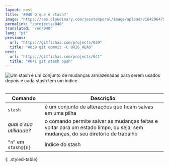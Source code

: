 ```yaml
---
layout: post
title: '#040 O que é stash?'
image: "https://res.cloudinary.com/jesstemporal/image/upload/v1642964758/gitfichas/pt/040/thumbnail_rnpb3c.jpg"
permalink: "/projects/040"
translated: "/en/040"
lang: "pt"
previous:
  url: "https://gitfichas.com/projects/039"
  title: "#039 git commit -C ORIG_HEAD"
next:
  url: "https://gitfichas.com/projects/041"
  title: "#041 git stash push"
---
```


<img alt="Um stash é um conjunto de mudanças armazenadas para serem usados depois e cada stash tem um índice." src="https://res.cloudinary.com/jesstemporal/image/upload/v1642964758/gitfichas/pt/040/full_uphbon.jpg"><br><br>

| Comando | Descrição |
|---------|-----------|
| `stash` | é um conjunto de alterações que ficam salvas em uma pilha |
| _qual a sua utilidade?_ | o comando permite salvar as mudanças feitas e voltar para um estado limpo, ou seja, sem mudanças, do seu diretório de trabalho |
| `“n”` em `stash@{n}` | índice do stash  |
{: .styled-table}

<!--
<br>

Leia mais sobre esse comando no blog post a seguir:

<a href="https://jtemporal.com/desfazendo-o-ultimo-commit-e-reaproveitando-a-mensagem/">
  <strong>Desfazendo o último commit e mantendo as alterações para um próximo commit</strong>
</a>
-->
